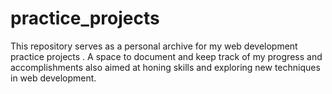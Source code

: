 # practice_projects
This repository serves as a personal archive for my web development practice projects . A space to document and keep track of my progress and accomplishments  also aimed at honing skills and exploring new techniques in web development.
